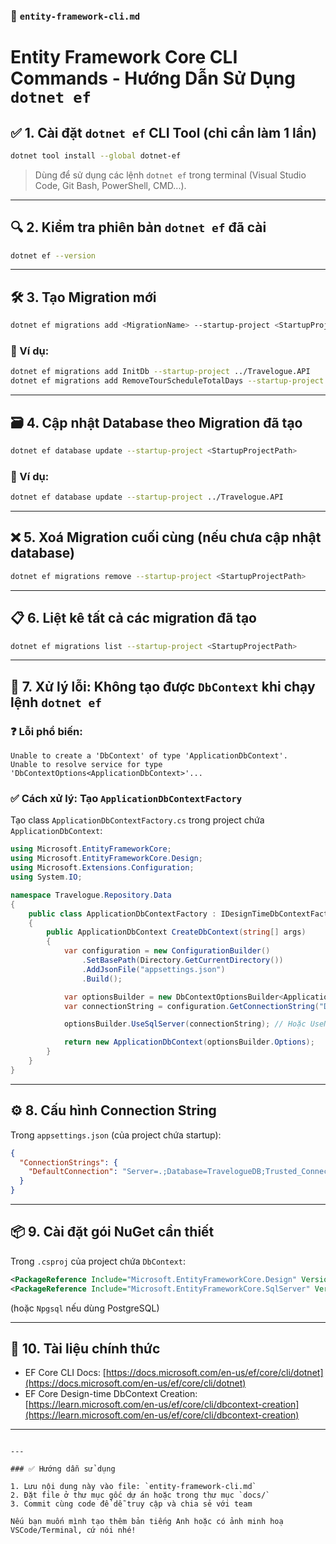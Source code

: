 ### 📄 `entity-framework-cli.md`

# Entity Framework Core CLI Commands - Hướng Dẫn Sử Dụng `dotnet ef`

## ✅ 1. Cài đặt `dotnet ef` CLI Tool (chỉ cần làm 1 lần)

```bash
dotnet tool install --global dotnet-ef
```

> Dùng để sử dụng các lệnh `dotnet ef` trong terminal (Visual Studio Code, Git Bash, PowerShell, CMD...).

---

## 🔍 2. Kiểm tra phiên bản `dotnet ef` đã cài

```bash
dotnet ef --version
```

---

## 🛠 3. Tạo Migration mới

```bash
dotnet ef migrations add <MigrationName> --startup-project <StartupProjectPath>
```

### 🔸 Ví dụ:

```bash
dotnet ef migrations add InitDb --startup-project ../Travelogue.API
dotnet ef migrations add RemoveTourScheduleTotalDays --startup-project ../Travelogue.API
```

---

## 🗃 4. Cập nhật Database theo Migration đã tạo

```bash
dotnet ef database update --startup-project <StartupProjectPath>
```

### 🔸 Ví dụ:

```bash
dotnet ef database update --startup-project ../Travelogue.API
```

---

## ❌ 5. Xoá Migration cuối cùng (nếu chưa cập nhật database)

```bash
dotnet ef migrations remove --startup-project <StartupProjectPath>
```

---

## 📋 6. Liệt kê tất cả các migration đã tạo

```bash
dotnet ef migrations list --startup-project <StartupProjectPath>
```

---

## 🧠 7. Xử lý lỗi: Không tạo được `DbContext` khi chạy lệnh `dotnet ef`

### ❓ Lỗi phổ biến:

```
Unable to create a 'DbContext' of type 'ApplicationDbContext'.
Unable to resolve service for type 'DbContextOptions<ApplicationDbContext>'...
```

### ✅ Cách xử lý: Tạo `ApplicationDbContextFactory`

Tạo class `ApplicationDbContextFactory.cs` trong project chứa `ApplicationDbContext`:

```csharp
using Microsoft.EntityFrameworkCore;
using Microsoft.EntityFrameworkCore.Design;
using Microsoft.Extensions.Configuration;
using System.IO;

namespace Travelogue.Repository.Data
{
    public class ApplicationDbContextFactory : IDesignTimeDbContextFactory<ApplicationDbContext>
    {
        public ApplicationDbContext CreateDbContext(string[] args)
        {
            var configuration = new ConfigurationBuilder()
                .SetBasePath(Directory.GetCurrentDirectory())
                .AddJsonFile("appsettings.json")
                .Build();

            var optionsBuilder = new DbContextOptionsBuilder<ApplicationDbContext>();
            var connectionString = configuration.GetConnectionString("DefaultConnection");

            optionsBuilder.UseSqlServer(connectionString); // Hoặc UseNpgsql nếu dùng PostgreSQL

            return new ApplicationDbContext(optionsBuilder.Options);
        }
    }
}
```

---

## ⚙️ 8. Cấu hình Connection String

Trong `appsettings.json` (của project chứa startup):

```json
{
  "ConnectionStrings": {
    "DefaultConnection": "Server=.;Database=TravelogueDB;Trusted_Connection=True;MultipleActiveResultSets=true"
  }
}
```

---

## 📦 9. Cài đặt gói NuGet cần thiết

Trong `.csproj` của project chứa `DbContext`:

```xml
<PackageReference Include="Microsoft.EntityFrameworkCore.Design" Version="8.0.5" />
<PackageReference Include="Microsoft.EntityFrameworkCore.SqlServer" Version="8.0.5" />
```

(hoặc `Npgsql` nếu dùng PostgreSQL)

---

## 📘 10. Tài liệu chính thức

- EF Core CLI Docs: [https://docs.microsoft.com/en-us/ef/core/cli/dotnet](https://docs.microsoft.com/en-us/ef/core/cli/dotnet)
- EF Core Design-time DbContext Creation: [https://learn.microsoft.com/en-us/ef/core/cli/dbcontext-creation](https://learn.microsoft.com/en-us/ef/core/cli/dbcontext-creation)

---

```

---

### ✅ Hướng dẫn sử dụng

1. Lưu nội dung này vào file: `entity-framework-cli.md`
2. Đặt file ở thư mục gốc dự án hoặc trong thư mục `docs/`
3. Commit cùng code để dễ truy cập và chia sẻ với team

Nếu bạn muốn mình tạo thêm bản tiếng Anh hoặc có ảnh minh hoạ VSCode/Terminal, cứ nói nhé!
```
